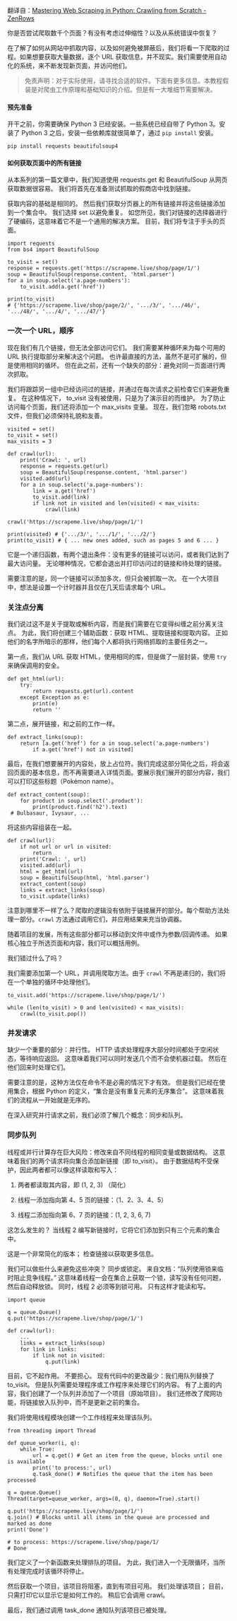 翻译自：[Mastering Web Scraping in Python: Crawling from Scratch - ZenRows](https://www.zenrows.com/blog/mastering-web-scraping-in-python-crawling-from-scratch)



你是否尝试爬取数千个页面？有没有考虑过伸缩性？以及从系统错误中恢复？



在了解了如何从网站中抓取内容，以及如何避免被屏蔽后，我们将看一下爬取的过程。如果想要获取大量数据，逐个 URL 获取信息，并不现实。我们需要使用自动化的系统，来不断发现新页面，并访问他们。



>  免责声明：对于实际使用，请寻找合适的软件。下面有更多信息。本教程假装是对爬虫工作原理和基础知识的介绍。但是有一大堆细节需要解决。



#### 预先准备



开干之前，你需要确保 Python 3 已经安装。一些系统已经自带了 Python 3。安装了 Python 3 之后，安装一些依赖库就很简单了，通过 `pip install` 安装。



```
pip install requests beautifulsoup4
```



#### 如何获取页面中的所有链接



从本系列的第一篇文章中，我们知道使用 requests.get 和 BeautifulSoup 从网页获取数据很容易。 我们将首先在准备测试抓取的假商店中找到链接。



获取内容的基础是相同的。 然后我们获取分页器上的所有链接并将这些链接添加到一个集合中。 我们选择 set 以避免重复。 如您所见，我们对链接的选择器进行了硬编码，这意味着它不是一个通用的解决方案。 目前，我们将专注于手头的页面。



```
import requests 
from bs4 import BeautifulSoup 
 
to_visit = set() 
response = requests.get('https://scrapeme.live/shop/page/1/') 
soup = BeautifulSoup(response.content, 'html.parser') 
for a in soup.select('a.page-numbers'): 
	to_visit.add(a.get('href')) 
 
print(to_visit) 
# {'https://scrapeme.live/shop/page/2/', '.../3/', '.../46/', '.../48/', '.../4/', '.../47/'} 
```



### 一次一个 URL，顺序



现在我们有几个链接，但无法全部访问它们。 我们需要某种循环来为每个可用的 URL 执行提取部分来解决这个问题。 也许最直接的方法，虽然不是可扩展的，但是使用相同的循环。 但在此之前，还有一个缺失的部分：避免对同一页面进行两次抓取。



我们将跟踪另一组中已经访问过的链接，并通过在每次请求之前检查它们来避免重复。 在这种情况下， to_visit 没有被使用，只是为了演示目的而维护。 为了防止访问每个页面，我们还将添加一个 max_visits 变量。 现在，我们忽略 robots.txt 文件，但我们必须保持礼貌和友善。





```
visited = set() 
to_visit = set() 
max_visits = 3 
 
def crawl(url): 
	print('Crawl: ', url) 
	response = requests.get(url) 
	soup = BeautifulSoup(response.content, 'html.parser') 
	visited.add(url) 
	for a in soup.select('a.page-numbers'): 
		link = a.get('href') 
		to_visit.add(link) 
		if link not in visited and len(visited) < max_visits: 
			crawl(link) 
 
crawl('https://scrapeme.live/shop/page/1/') 
 
print(visited) # {'.../3/', '.../1/', '.../2/'} 
print(to_visit) # { ... new ones added, such as pages 5 and 6 ... } 
```



它是一个递归函数，有两个退出条件：没有更多的链接可以访问，或者我们达到了最大访问量。 无论哪种情况，它都会退出并打印访问过的链接和待处理的链接。



需要注意的是，同一个链接可以添加多次，但只会被抓取一次。 在一个大项目中，想法是设置一个计时器并且仅在几天后请求每个 URL。



### 关注点分离



我们说过这不是关于提取或解析内容，而是我们需要在它变得纠缠之前分离关注点。 为此，我们将创建三个辅助函数：获取 HTML、提取链接和提取内容。 正如他们的名字所暗示的那样，他们每个人都将执行网络抓取的主要任务之一。



第一点，我们从 URL 获取 HTML，使用相同的库，但是做了一层封装，使用 `try` 来确保调用的安全。



```
def get_html(url): 
	try: 
		return requests.get(url).content 
	except Exception as e: 
		print(e) 
		return '' 
```



第二点，展开链接，和之前的工作一样。



```
def extract_links(soup): 
	return [a.get('href') for a in soup.select('a.page-numbers') 
		if a.get('href') not in visited] 
```



最后，在我们想要展开的内容处，放上占位符。我们完成这部分简化之后，将会返回页面的基本信息，而不再需要进入详情页面。要展示我们展开的部分内容，我们可以打印这些标题（Pokémon name）。



```
def extract_content(soup): 
	for product in soup.select('.product'): 
		print(product.find('h2').text) 
 # Bulbasaur, Ivysaur, ... 
```



将这些内容组装在一起。



```
def crawl(url): 
	if not url or url in visited: 
		return 
	print('Crawl: ', url) 
	visited.add(url) 
	html = get_html(url) 
	soup = BeautifulSoup(html, 'html.parser') 
	extract_content(soup) 
	links = extract_links(soup) 
	to_visit.update(links) 
```



注意到哪里不一样了么？爬取的逻辑没有依附于链接展开的部分。每个帮助方法处理一部分。`crawl` 方法通过调用它们，并应用结果来充当协调器。



随着项目的发展，所有这些部分都可以移动到文件中或作为参数/回调传递。 如果核心独立于所选页面和内容，我们可以概括用例。



我们错过什么了吗？



我们需要添加第一个 URL，并调用爬取方法。由于 `crawl` 不再是递归的，我们将在一个单独的循环中处理他们。



```
to_visit.add('https://scrapeme.live/shop/page/1/') 
 
while (len(to_visit) > 0 and len(visited) < max_visits): 
	crawl(to_visit.pop())
```



### 并发请求



缺少一个重要的部分：并行性。 HTTP 请求处理程序大部分时间都处于空闲状态，等待响应返回。 这意味着我们可以同时发送几个而不会使机器过载。 然后在他们回来时处理它们。



需要注意的是，这种方法仅在命令不是必需的情况下才有效。 但是我们已经在使用集合，根据 Python 的定义，“集合是没有重复元素的无序集合”。 这意味着我们的流程从一开始就是无序的。



在深入研究并行请求之前，我们必须了解几个概念：同步和队列。



### 同步队列



线程或并行计算存在巨大风险：修改来自不同线程的相同变量或数据结构。 这意味着我们的两个请求将向集合添加新链接（即 to_visit）。 由于数据结构不受保护，因此两者都可以像这样读取和写入：



1. 两者都读取其内容，即 (1, 2, 3) （简化）

2. 线程一添加指向第 4、5 页的链接：（1、2、3、4、5）

3. 线程二添加指向第 6、7 页的链接：(1, 2, 3, 6, 7)



这怎么发生的？ 当线程 2 编写新链接时，它将它们添加到只有三个元素的集合中。



这是一个非常简化的版本； 检查链接以获取更多信息。



我们可以做些什么来避免这些冲突？ 同步或锁定。 来自文档：“队列使用锁来临时阻止竞争线程。” 这意味着线程一会在集合上获取一个锁，读写没有任何问题，然后自动释放锁。 同时，线程 2 必须等到锁可用。 只有这样才能读和写。



```
import queue 
 
q = queue.Queue() 
q.put('https://scrapeme.live/shop/page/1/') 
 
def crawl(url): 
	... 
	links = extract_links(soup) 
	for link in links: 
		if link not in visited: 
			q.put(link)
```



目前，它不起作用。 不要担心。 现有代码中的更改最少：我们用队列替换了 to_visit。 但是队列需要处理程序或工作程序来处理它们的内容。 有了上面的内容，我们创建了一个队列并添加了一个项目（原始项目）。 我们还修改了爬网功能，将链接放入队列中，而不是更新之前的集合。



我们将使用线程模块创建一个工作线程来处理该队列。



```
from threading import Thread 
 
def queue_worker(i, q): 
	while True: 
		url = q.get() # Get an item from the queue, blocks until one is available 
		print('to process:', url) 
		q.task_done() # Notifies the queue that the item has been processed 
 
q = queue.Queue() 
Thread(target=queue_worker, args=(0, q), daemon=True).start() 
 
q.put('https://scrapeme.live/shop/page/1/') 
q.join() # Blocks until all items in the queue are processed and marked as done 
print('Done') 
 
# to process: https://scrapeme.live/shop/page/1/ 
# Done
```



我们定义了一个新函数来处理排队的项目。 为此，我们进入一个无限循环，当所有处理完成时该循环将停止。



然后获取一个项目，该项目将阻塞，直到有项目可用。 我们处理该项目； 目前，只需打印它以显示它是如何工作的。 稍后它会调用 crawl。



最后，我们通过调用 task_done 通知队列该项目已被处理。







